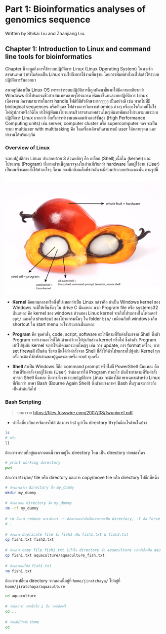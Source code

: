 # Part 1: Bioinformatics analyses of genomics sequence
Written by Shikai Liu and Zhanjiang Liu.

## Chapter 1: Introduction to Linux and command line tools for bioinformatics
Chapter นี้จะพูดถึงการใช้ระบบปฏิบัติการ Linux (Linux Operating System) ในทางชีวสารสนเทศ ว่าทำไมต้องเป็น Linux รวมไปถึงการใช้งานพื้นฐาน โดยการพิมพ์คำสั่งลงไปแล้วให้ระบบปฏิบัติการรันออกมา

สาเหตุที่ต้องเป็น Linux OS เพราะว่าระบบปฏิบัติการนี้ถูกพัฒนาขึ้นมาให้มีความสเถียรกว่า Windows ตัวโปรแกรมชีวสารสนเทศหลายๆโปรแกรม พัฒนาขึ้นบนระบบปฏิบัติการ Linux เนื่องจาก มีความสามารถในการ handle ไฟล์ที่มีตัวอักษรมากๆๆๆๆ เป็นอย่างดี  เช่น พวกไปที่มี biological sequences หรือตัวเลข ไฟล์จากการวิเคราะห์ omics ต่างๆ หรืออะไรก็ตามที่ไม่ใช่ไฟล์รูปภาพหรือวีดิโอ ทำให้ผู้พัฒนาโปรแกรมชีวสารสนเทศส่วนใหญ่หันมาพัฒนาโปรแกรมบนระบบปฏิบัติการ Linux มากกว่า อีกทั้งการทำงานบนคอมพิวเตอร์ขั้นสูง (High Performance Computing units) เช่น server, computer cluster หรือ supercomputer ฯลฯ จะเป็นระบบ multiuser with multitasking คือ ในเครื่องเดียวกันสามารถมี user ได้หลายๆคน และทำงานได้พร้อมๆกัน 

### Overview of Linux
ระบบปฏิบัติการ Linux ประกอบด้วย 3 ส่วนหลักๆ คือ เปลือก (Shell),เนื้อใน (kernel) และโปรแกรม (Program) ทั้งสามส่วนนี้ถูกบรรจุลงในส่วนที่เรียกว่า hardware โดยผู้ใช้งาน (User) เป็นคนที่จะคอยสั่งให้ทำอะไรๆ ก็ตาม ลองนึกถึงเมล็ดพืชว่ามันจะมีส่วนประกอบประมาณนั้น ตามรูปนี้

![ส่วนประกอบของ Linux ได้แก่ Shell, Kernel, Program. ](https://github.com/prasert05/mbbtk/blob/master/Bioinformatics-in-Aquaculture_synopsis/img/linux_structure%402x.png)

* __Kernel__ คือแกนกลางหรือสิ่งที่บ่งบอกว่าเป็น Linux กล่าวคือ ถ้าเป็น Windows kernel ของ Windows จะมีให้เห็นชัดๆ ใน drive C นั่นแหละ พวก Program file หรือ systems32 นั่นแหละ คือ kernel ของ windows ส่วนของ Linux kernel จะเก็บโปรแกรมในโฟลเดอร์ `opt/` และเก็บ shortcut ของโปรแกรมนั้นๆ ใน folder `bin/` เหมือนกับที่ windows เก็บ shortcut ใน start menu อะไรประมาณนั้นแหละ 

* __Program__ คือ ชุดคำสั่ง, code, script, software อะไรก็ตามที่รับคำสั่งมาจาก Shell ซึ่งตัว Program จะทำงานอะไรก็ได้เเล้วแต่ว่าจะไปยุ่งกับส่วน kernel หรือไม่ ซึ่งถ้าตัว Program เข้าไปยุ่งกับ kernel จะทำให้เกิดผลกระทบใหญ่ๆ เช่น การ update, การ format เครื่อง, การ set firewall เป็นต้น ซึ่งจะเห็นได้ว่าคำสั่งจาก Shell ที่สั่งให้ตัวโปรแกรมไปยุ่งกับ Kernel ทุกครั้ง จะต้องใช้รหัสผ่านของผู้ดูแลระบบหรือ root ทุกครั้ง

* __Shell__ ถ้าเป็น Windows ก็คือ command prompt หรือไม่ก็ PowerShell นั่นแหละ คือส่วนที่รับคำสั่งจากผู้ใช้งาน (User) ว่าต้องการให้ Program ทำอะไร มันก็จะทำตามที่รับคำสั่งมาจาก Shell นี่แหละ ซึ่งการสั่งงานระบบปฏบัติการ Linux จะต้องใช้ภาษาเฉพาะสำหรับ Linux ที่เรียกว่า ภาษา Bash (Bourne Again Shell) ซึ่งตัวอย่างภาษา Bash พื้นฐานจะกล่าวถึงเป็นลำดับถัดไป

### Bash Scripting
> ยกมาจาก https://files.fosswire.com/2007/08/fwunixref.pdf

* คำสั่งเกี่ยวกับการจัดการไฟล์
ต้องการ list ดูว่าใน directory ปัจจุบันมีอะไรด้านในบ้าง

```sh
ls
# หรือ
ll
```

ต้องการทราบที่อยู่ของเราตอนนี้ว่าเราอยู่ใน directory ไหน เป็น directory ย่อยของใคร

```sh
# print working directory
pwd
```

ต้องการสร้าง/ลบ/ file หรือ directory และการ copy/move file หรือ directory ไปอีกที่หนึ่ง

```sh
# ต้องการสร้าง directory ชื่อ my_dummy
mkdir my_dummy

# ต้องการลบ directory ชื่อ my_dummy
rm -rf my_dummy

# rm คือการ remove พารามิเตอร์ -r คือการบอกว่าสิ่งที่ต้องการลบเป็น directory, -f คือ force remove
# .

# ต้องการ duplicate file ชื่อ fish1 เป็น fish1.txt & fish2.txt
cp fish1.txt fish2.txt

# ต้องการ copy file fish1.txt ไปไว้ใน directory ชื่อ aquaculture แล้วตั้งชื่อเป็น aquacilture_fish.txt
cp fish1.txt aquaculture/aquaculture_fish.txt

# ต้องการลบไฟล์ fish1.txt
rm fish1.txt
```

ต้องการเปลี่ยน directory จากตอนนี้อยู่ที่ `home/jiratchaya/` ไปอยู่ที่ `home/jiratchaya/aquaculture`
```sh
cd aquaculture

# ถ้าต้องการ กลับขึ้นไป 1 ขั้น จากเมื่ออกี๊
cd ..

# ถ้ากลับไปหน้า Home
cd
```